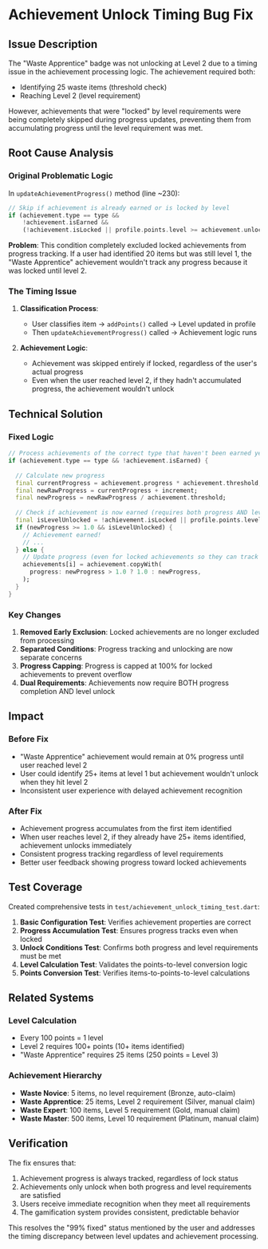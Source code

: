 # Achievement Unlock Timing Bug Fix

## Issue Description

The "Waste Apprentice" badge was not unlocking at Level 2 due to a timing issue in the achievement processing logic. The achievement required both:
- Identifying 25 waste items (threshold check)
- Reaching Level 2 (level requirement)

However, achievements that were "locked" by level requirements were being completely skipped during progress updates, preventing them from accumulating progress until the level requirement was met.

## Root Cause Analysis

### Original Problematic Logic

In `updateAchievementProgress()` method (line ~230):

```dart
// Skip if achievement is already earned or is locked by level
if (achievement.type == type && 
    !achievement.isEarned && 
    (!achievement.isLocked || profile.points.level >= achievement.unlocksAtLevel!)) {
```

**Problem**: This condition completely excluded locked achievements from progress tracking. If a user had identified 20 items but was still level 1, the "Waste Apprentice" achievement wouldn't track any progress because it was locked until level 2.

### The Timing Issue

1. **Classification Process**:
   - User classifies item → `addPoints()` called → Level updated in profile
   - Then `updateAchievementProgress()` called → Achievement logic runs
   
2. **Achievement Logic**: 
   - Achievement was skipped entirely if locked, regardless of the user's actual progress
   - Even when the user reached level 2, if they hadn't accumulated progress, the achievement wouldn't unlock

## Technical Solution

### Fixed Logic

```dart
// Process achievements of the correct type that haven't been earned yet
if (achievement.type == type && !achievement.isEarned) {
  
  // Calculate new progress
  final currentProgress = achievement.progress * achievement.threshold;
  final newRawProgress = currentProgress + increment;
  final newProgress = newRawProgress / achievement.threshold;
  
  // Check if achievement is now earned (requires both progress AND level unlock)
  final isLevelUnlocked = !achievement.isLocked || profile.points.level >= achievement.unlocksAtLevel!;
  if (newProgress >= 1.0 && isLevelUnlocked) {
    // Achievement earned!
    // ...
  } else {
    // Update progress (even for locked achievements so they can track progress)
    achievements[i] = achievement.copyWith(
      progress: newProgress > 1.0 ? 1.0 : newProgress,
    );
  }
}
```

### Key Changes

1. **Removed Early Exclusion**: Locked achievements are no longer excluded from processing
2. **Separated Conditions**: Progress tracking and unlocking are now separate concerns
3. **Progress Capping**: Progress is capped at 100% for locked achievements to prevent overflow
4. **Dual Requirements**: Achievements now require BOTH progress completion AND level unlock

## Impact

### Before Fix
- "Waste Apprentice" achievement would remain at 0% progress until user reached level 2
- User could identify 25+ items at level 1 but achievement wouldn't unlock when they hit level 2
- Inconsistent user experience with delayed achievement recognition

### After Fix
- Achievement progress accumulates from the first item identified
- When user reaches level 2, if they already have 25+ items identified, achievement unlocks immediately
- Consistent progress tracking regardless of level requirements
- Better user feedback showing progress toward locked achievements

## Test Coverage

Created comprehensive tests in `test/achievement_unlock_timing_test.dart`:

1. **Basic Configuration Test**: Verifies achievement properties are correct
2. **Progress Accumulation Test**: Ensures progress tracks even when locked
3. **Unlock Conditions Test**: Confirms both progress and level requirements must be met
4. **Level Calculation Test**: Validates the points-to-level conversion logic
5. **Points Conversion Test**: Verifies items-to-points-to-level calculations

## Related Systems

### Level Calculation
- Every 100 points = 1 level
- Level 2 requires 100+ points (10+ items identified)
- "Waste Apprentice" requires 25 items (250 points = Level 3)

### Achievement Hierarchy
- **Waste Novice**: 5 items, no level requirement (Bronze, auto-claim)
- **Waste Apprentice**: 25 items, Level 2 requirement (Silver, manual claim)
- **Waste Expert**: 100 items, Level 5 requirement (Gold, manual claim)
- **Waste Master**: 500 items, Level 10 requirement (Platinum, manual claim)

## Verification

The fix ensures that:
1. Achievement progress is always tracked, regardless of lock status
2. Achievements only unlock when both progress and level requirements are satisfied
3. Users receive immediate recognition when they meet all requirements
4. The gamification system provides consistent, predictable behavior

This resolves the "99% fixed" status mentioned by the user and addresses the timing discrepancy between level updates and achievement processing. 